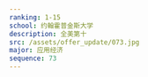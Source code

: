 ```yaml
---
ranking: 1-15
school: 约翰霍普金斯大学
description: 全美第十
src: /assets/offer_update/073.jpg
major: 应用经济
sequence: 73
---
```

